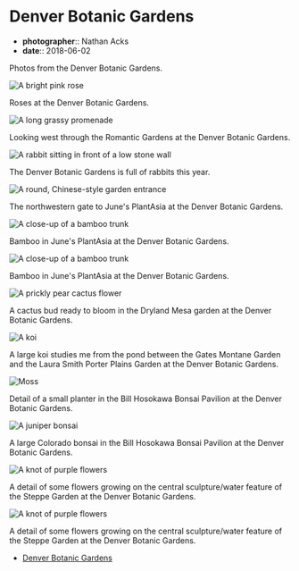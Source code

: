 # Denver Botanic Gardens

* **photographer**:: Nathan Acks  
* **date**:: 2018-06-02

Photos from the Denver Botanic Gardens.

![A bright pink rose](assets/2018-06-02-denver-botanic-gardens-01.webp)

Roses at the Denver Botanic Gardens.

![A long grassy promenade](assets/2018-06-02-denver-botanic-gardens-02.webp)

Looking west through the Romantic Gardens at the Denver Botanic Gardens.

![A rabbit sitting in front of a low stone wall](assets/2018-06-02-denver-botanic-gardens-03.webp)

The Denver Botanic Gardens is full of rabbits this year.

![A round, Chinese-style garden entrance](../photography/assets/2018-06-02-garden-gateway.webp)

The northwestern gate to June's PlantAsia at the Denver Botanic Gardens.

![A close-up of a bamboo trunk](assets/2018-06-02-denver-botanic-gardens-05.webp)

Bamboo in June's PlantAsia at the Denver Botanic Gardens.

![A close-up of a bamboo trunk](assets/2018-06-02-denver-botanic-gardens-06.webp)

Bamboo in June's PlantAsia at the Denver Botanic Gardens.

![A prickly pear cactus flower](assets/2018-06-02-denver-botanic-gardens-07.webp)

A cactus bud ready to bloom in the Dryland Mesa garden at the Denver Botanic Gardens.

![A koi](assets/2018-06-02-denver-botanic-gardens-08.webp)

A large koi studies me from the pond between the Gates Montane Garden and the Laura Smith Porter Plains Garden at the Denver Botanic Gardens.

![Moss](assets/2018-06-02-denver-botanic-gardens-09.webp)

Detail of a small planter in the Bill Hosokawa Bonsai Pavilion at the Denver Botanic Gardens.

![A juniper bonsai](assets/2018-06-02-denver-botanic-gardens-10.webp)

A large Colorado bonsai in the Bill Hosokawa Bonsai Pavilion at the Denver Botanic Gardens.

![A knot of purple flowers](assets/2018-06-02-denver-botanic-gardens-11.webp)

A detail of some flowers growing on the central sculpture/water feature of the Steppe Garden at the Denver Botanic Gardens.

![A knot of purple flowers](assets/2018-06-02-denver-botanic-gardens-12.webp)

A detail of some flowers growing on the central sculpture/water feature of the Steppe Garden at the Denver Botanic Gardens.

* [Denver Botanic Gardens](https://www.botanicgardens.org/)
